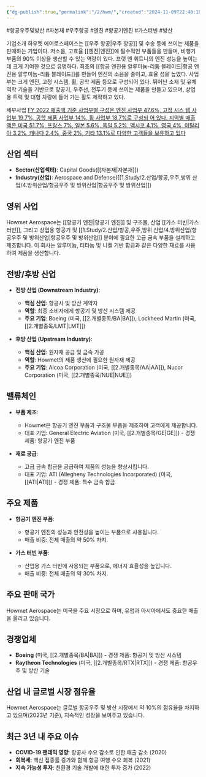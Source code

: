 ```yaml
---
{"dg-publish":true,"permalink":"/2/hwm/","created":"2024-11-09T22:40:18.807+09:00","updated":"2025-07-29T21:37:04.748+09:00"}
---
```


#항공우주및방산 #자본재 #우주항공 #엔진 #항공기엔진 #가스터빈 #방산 

기업소개 
하우멧 에어로스페이스는 [[우주 항공\|우주 항공]] 및 수송 등에 쓰이는 제품을 판매하는 기업이다. 저소음, 고효율 [[엔진\|엔진]]에 필수적인 부품들을 만들며, 비행기 부품의 90% 이상을 생산할 수 있는 역량이 있다. 프랫 앤 휘트니의 엔진 성능을 높이는 데 크게 기여한 것으로 유명하다. 최초의 [[항공 엔진용 알루미늄-리튬 블레이드\|항공 엔진용 알루미늄-리튬 블레이드]]를 만들어 엔진의 소음을 줄이고, 효율 성을 높였다. 사업부는 크게 엔진, 고정 시스템, 휠, 공학 제품 등으로 구성되어 있다. 뛰어난 소재 및 유체 역학 기술을 기반으로 항공기, 우주선, 전투기 등에 쓰이는 제품을 만들고 있으며, 상업용 트럭 및 대형 차량에 들어 가는 휠도 제작하고 있다. 

세부사업 
[FY 2022 매출액 기준 사업부별 구성은 엔진 사업부 47.6%, 고정 시스 템 사업부 19.7%, 공학 제품 사업부 14%, 휠 사업부 18.7%로 구성되 어 있다. 지역별 매출액은 미국 51.7%, 프랑스 7%, 일본 5.6%, 독일 5.2%, 멕시코 4.1%, 영국 4%, 이탈리아 3.2%, 캐나다 2.4%, 중국 2%, 기타 13.1%로 다양한 고객들을 보유하고 있다](★%201.29_구조적%20변화에%20주목할%20미국%20우주%20항공%20및%20방산.pdf#page=42&selection=318,0,624,0&color=yellow)


## 산업 섹터

- **Sector(산업섹터)**: Capital Goods([[자본재\|자본재]])
- **Industry(산업)**: Aerospace and Defense([[1.Study/2.산업/항공,우주,방위 산업/4.방위산업/항공우주 및 방위산업\|항공우주 및 방위산업]])

## 영위 사업

Howmet Aerospace는 [[항공기 엔진\|항공기 엔진]] 및 구조물, 산업 [[가스 터빈\|가스 터빈]], 그리고 상업용 항공기 및 [[1.Study/2.산업/항공,우주,방위 산업/4.방위산업/항공우주 및 방위산업\|항공우주 및 방위산업]] 분야에 필요한 고급 금속 부품을 설계하고 제조합니다. 이 회사는 알루미늄, 티타늄 및 니켈 기반 합금과 같은 다양한 재료를 사용하여 제품을 생산합니다.

## 전방/후방 산업

- **전방 산업 (Downstream Industry)**:
    
    - **핵심 산업**: 항공사 및 방산 계약자
    - **역할**: 최종 소비자에게 항공기 및 방산 시스템 제공
    - **주요 기업**: Boeing (미국, [[2.개별종목/BA\|BA]]), Lockheed Martin (미국, [[2.개별종목/LMT\|LMT]])
    
- **후방 산업 (Upstream Industry)**:
    
    - **핵심 산업**: 원자재 공급 및 금속 가공
    - **역할**: Howmet의 제품 생산에 필요한 원자재 제공
    - **주요 기업**: Alcoa Corporation (미국, [[2.개별종목/AA\|AA]]), Nucor Corporation (미국, [[2.개별종목/NUE\|NUE]])
    

## 밸류체인

- **부품 제조**:
    
    - Howmet은 항공기 엔진 부품과 구조물 부품을 제조하여 고객에게 제공합니다.
    - 대표 기업: General Electric Aviation (미국, [[2.개별종목/GE\|GE]]) - 경쟁 제품: 항공기 엔진 부품
    
- **재료 공급**:
    
    - 고급 금속 합금을 공급하여 제품의 성능을 향상시킵니다.
    - 대표 기업: ATI (Allegheny Technologies Incorporated) (미국, [[ATI\|ATI]]) - 경쟁 제품: 특수 금속 합금
    

## 주요 제품

- **항공기 엔진 부품**:
    
    - 항공기 엔진의 성능과 안전성을 높이는 부품으로 사용됩니다.
    - 매출 비중: 전체 매출의 약 50% 차지.
    
- **가스 터빈 부품**:
    
    - 산업용 가스 터빈에 사용되는 부품으로, 에너지 효율성을 높입니다.
    - 매출 비중: 전체 매출의 약 30% 차지.
    

## 주요 판매 국가

Howmet Aerospace는 미국을 주요 시장으로 하며, 유럽과 아시아에서도 중요한 매출을 올리고 있습니다.

## 경쟁업체

- **Boeing** (미국, [[2.개별종목/BA\|BA]]) - 경쟁 제품: 항공기 및 방산 시스템
- **Raytheon Technologies** (미국, [[2.개별종목/RTX\|RTX]]) - 경쟁 제품: 항공우주 및 방산 기술

## 산업 내 글로벌 시장 점유율

Howmet Aerospace는 글로벌 항공우주 및 방산 시장에서 약 10%의 점유율을 차지하고 있으며(2023년 기준), 지속적인 성장을 보여주고 있습니다.

## 최근 3년 내 주요 이슈

- **COVID-19 팬데믹 영향**: 항공사 수요 감소로 인한 매출 감소 (2020)
- **회복세**: 백신 접종률 증가와 함께 항공 여행 수요 회복 (2021)
- **지속 가능성 투자**: 친환경 기술 개발에 대한 투자 증가 (2022)